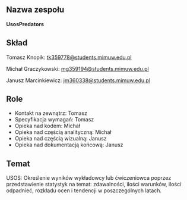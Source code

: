 ## Nazwa zespołu

**UsosPredators**

## Skład

Tomasz Knopik: <tk359778@students.mimuw.edu.pl>

Michał Graczykowski: <mg359194@students.mimuw.edu.pl>

Janusz Marcinkiewicz: <jm360338@students.mimuw.edu.pl>

## Role

* Kontakt na zewnątrz: Tomasz
* Specyfikacja wymagań: Tomasz
* Opieka nad kodem: Michał
* Opieka nad częścią analityczną: Michał
* Opieka nad częścią wizualną: Janusz
* Opieka nad dokumentacją końcową: Janusz

## Temat

USOS: Określenie wyników wykładowcy lub ćwiczeniowca poprzez przedstawienie statystyk na temat: zdawalności, ilości warunków, ilości odpadnieć, rozkładu ocen i tendencji w poszczególnych latach.
